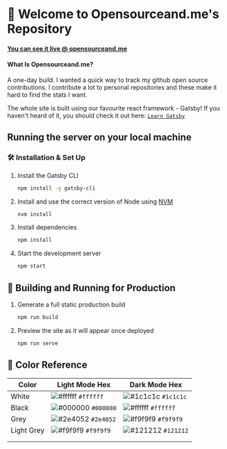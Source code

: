 # 👋 Welcome to Opensourceand.me's Repository

#### [You can see it live @ opensourceand.me ](https://opensourceand.me)

#### What Is Opensourceand.me?

A one-day build. I wanted a quick way to track my github open source contributions. I contribute a lot to personal repositories and these make it hard to find the stats I want.   

The whole site is built using our favourite react framework - Gatsby! If you haven't heard of it, you should check it out here: [`Learn Gatsby`](https://www.gatsbyjs.org/)

## Running the server on your local machine

### 🛠 Installation & Set Up

1. Install the Gatsby CLI

   ```sh
   npm install -g gatsby-cli
   ```

2. Install and use the correct version of Node using [NVM](https://github.com/nvm-sh/nvm)

   ```sh
   nvm install
   ```

3. Install dependencies

   ```sh
   npm install
   ```

4. Start the development server

   ```sh
   npm start
   ```

## 🚀 Building and Running for Production

1. Generate a full static production build

   ```sh
   npm run build
   ```

1. Preview the site as it will appear once deployed

   ```sh
   npm run serve
   ```

## 🎨 Color Reference

| Color      | Light Mode Hex                                                     | Dark Mode Hex                                                      |
| ---------- | ------------------------------------------------------------------ | ------------------------------------------------------------------ |
| White      | ![#ffffff](https://via.placeholder.com/10/ffffff?text=+) `#ffffff` | ![#1c1c1c](https://via.placeholder.com/10/1c1c1c?text=+) `#1c1c1c` |
| Black      | ![#000000](https://via.placeholder.com/10/000000?text=+) `#000000` | ![#ffffff](https://via.placeholder.com/10/ffffff?text=+) `#ffffff` |
| Grey       | ![#2e4052](https://via.placeholder.com/10/2e4052?text=+) `#2e4052` | ![#f9f9f9](https://via.placeholder.com/10/f9f9f9?text=+) `#f9f9f9` |
| Light Grey | ![#f9f9f9](https://via.placeholder.com/10/f9f9f9?text=+) `#f9f9f9` | ![#121212](https://via.placeholder.com/10/121212?text=+) `#121212` |
|            |                                                                    |                                                                    |
|            |                                                                    |                                                                    |
